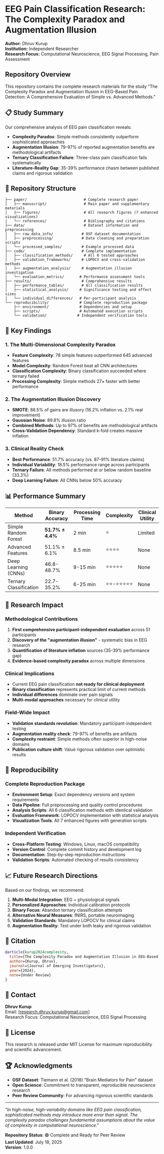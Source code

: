 # EEG Pain Classification Research: The Complexity Paradox and Augmentation Illusion

**Author:** Dhruv Kurup  
**Institution:** Independent Researcher  
**Research Focus:** Computational Neuroscience, EEG Signal Processing, Pain Assessment  

## Repository Overview

This repository contains the complete research materials for the study "The Complexity Paradox and Augmentation Illusion in EEG-Based Pain Detection: A Comprehensive Evaluation of Simple vs. Advanced Methods."

## 📋 Study Summary

Our comprehensive analysis of EEG pain classification reveals:

- **Complexity Paradox**: Simple methods consistently outperform sophisticated approaches
- **Augmentation Illusion**: 79-97% of reported augmentation benefits are methodological artifacts
- **Ternary Classification Failure**: Three-class pain classification fails systematically
- **Literature-Reality Gap**: 35-39% performance chasm between published claims and rigorous validation

## 📁 Repository Structure

```
├── paper/                          # Complete research paper
│   ├── manuscript/                 # Main paper and supplementary materials
│   ├── figures/                    # All research figures (7 enhanced visualizations)
│   └── references/                 # Bibliography and citations
├── data/                           # Dataset information and preprocessing
│   ├── raw_data_info/             # OSF dataset documentation
│   ├── preprocessing/             # Data cleaning and preparation scripts
│   └── processed_samples/         # Example processed data
├── code/                          # Complete implementation
│   ├── classification_methods/     # All 6 tested approaches
│   ├── validation_frameworks/     # LOPOCV and cross-validation methods
│   ├── augmentation_analysis/     # Augmentation illusion investigation
│   └── evaluation_metrics/       # Performance assessment tools
├── results/                       # Comprehensive results
│   ├── performance_tables/        # All classification results
│   ├── statistical_analysis/     # Significance testing and effect sizes
│   └── individual_differences/   # Per-participant analysis
└── reproducibility/              # Complete reproduction package
    ├── environment/              # Dependencies and setup
    ├── scripts/                  # Automated execution scripts
    └── validation/              # Independent verification tools
```

## 🔬 Key Findings

### 1. The Multi-Dimensional Complexity Paradox
- **Feature Complexity**: 78 simple features outperformed 645 advanced features
- **Model Complexity**: Random Forest beat all CNN architectures
- **Classification Complexity**: Binary classification succeeded where ternary failed
- **Processing Complexity**: Simple methods 27× faster with better performance

### 2. The Augmentation Illusion Discovery
- **SMOTE**: 88.5% of gains are illusory (16.2% inflation vs. 2.1% real improvement)
- **Gaussian Noise**: 89.8% illusion ratio
- **Combined Methods**: Up to 97% of benefits are methodological artifacts
- **Cross-Validation Dependency**: Standard k-fold creates massive inflation

### 3. Clinical Reality Check
- **Best Performance**: 51.7% accuracy (vs. 87-91% literature claims)
- **Individual Variability**: 18.5% performance range across participants
- **Ternary Failure**: All methods performed at or below random baseline (33.3%)
- **Deep Learning Failure**: All CNNs below 50% accuracy

## 📊 Performance Summary

| Method | Binary Accuracy | Processing Time | Complexity | Clinical Utility |
|--------|----------------|-----------------|------------|------------------|
| Simple Random Forest | **51.7% ± 4.4%** | 2 min | ⭐ | Limited |
| Advanced Features | 51.1% ± 6.1% | 8.5 min | ⭐⭐⭐⭐ | None |
| Deep Learning (CNNs) | 46.8-48.7% | 9-15 min | ⭐⭐⭐⭐⭐ | None |
| Ternary Classification | 22.7-35.2% | 6-25 min | ⭐⭐-⭐⭐⭐⭐⭐ | None |

## 🎯 Research Impact

### Methodological Contributions
1. **First comprehensive participant-independent evaluation** across 51 participants
2. **Discovery of the "augmentation illusion"** - systematic bias in EEG research
3. **Quantification of literature inflation** sources (35-39% performance gap)
4. **Evidence-based complexity paradox** across multiple dimensions

### Clinical Implications
- Current EEG pain classification **not ready for clinical deployment**
- **Binary classification** represents practical limit of current methods
- **Individual differences** dominate over pain signals
- **Multi-modal approaches** necessary for clinical utility

### Field-Wide Impact
- **Validation standards revolution**: Mandatory participant-independent testing
- **Augmentation reality check**: 79-97% of benefits are artifacts
- **Complexity restraint**: Simple methods often superior in high-noise domains
- **Publication culture shift**: Value rigorous validation over optimistic results

## 🔄 Reproducibility

### Complete Reproduction Package
- **Environment Setup**: Exact dependency versions and system requirements
- **Data Pipeline**: Full preprocessing and quality control procedures
- **Analysis Scripts**: All 6 classification methods with identical validation
- **Evaluation Framework**: LOPOCV implementation with statistical analysis
- **Visualization Tools**: All 7 enhanced figures with generation scripts

### Independent Verification
- **Cross-Platform Testing**: Windows, Linux, macOS compatibility
- **Version Control**: Complete commit history and development log
- **Documentation**: Step-by-step reproduction instructions
- **Validation Scripts**: Automated checking of results consistency

## 📈 Future Research Directions

Based on our findings, we recommend:

1. **Multi-Modal Integration**: EEG + physiological signals
2. **Personalized Approaches**: Individual calibration protocols
3. **Binary Focus**: Abandon ternary classification attempts
4. **Alternative Neural Measures**: fNIRS, portable neuroimaging
5. **Validation Standards**: Mandatory LOPOCV for clinical claims
6. **Augmentation Reality**: Test under both leaky and rigorous validation

## 📜 Citation

```bibtex
@article{kurup2024complexity,
  title={The Complexity Paradox and Augmentation Illusion in EEG-Based Pain Detection: A Comprehensive Evaluation of Simple vs. Advanced Methods},
  author={Kurup, Dhruv},
  journal={Journal of Emerging Investigators},
  year={2024},
  note={Under Review}
}
```

## 📧 Contact

**Dhruv Kurup**  
Email: [research.dhruv.kurup@gmail.com]  
Research Focus: Computational Neuroscience, EEG Signal Processing  

## 📄 License

This research is released under MIT License for maximum reproducibility and scientific advancement.

## 🏆 Acknowledgments

- **OSF Dataset**: Tiemann et al. (2018) "Brain Mediators for Pain" dataset
- **Open Science**: Commitment to transparent, reproducible neuroscience research
- **Peer Review Community**: For advancing rigorous scientific standards

---

*"In high-noise, high-variability domains like EEG pain classification, sophisticated methods may introduce more error than signal. The complexity paradox challenges fundamental assumptions about the value of complexity in computational neuroscience."*

**Repository Status**: 🟢 Complete and Ready for Peer Review  
**Last Updated**: July 18, 2025  
**Version**: 1.0.0
